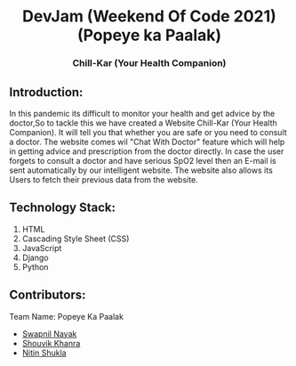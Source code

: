 <h1 align="center">DevJam (Weekend Of Code 2021) (Popeye ka Paalak)</h1>
<h3 align="center">Chill-Kar (Your Health Companion)</h3>

 ## Introduction:
  In this pandemic its difficult to monitor your health and get advice by the doctor,So to tackle this we have created a Website Chill-Kar (Your Health Companion).
  It will tell you that whether you are safe or you need to consult a doctor.
  The website comes wil "Chat With Doctor" feature which will help in getting advice and prescription from the doctor directly.
  In case the user forgets to consult a doctor and have serious SpO2 level then an E-mail is sent automatically by our intelligent website.
  The website also allows its Users to fetch their previous data from the website.
  
 ## Technology Stack:
  1) HTML
  2) Cascading Style Sheet (CSS)
  3) JavaScript
  4) Django
  5) Python
  
 ## Contributors:

Team Name: Popeye Ka Paalak

* [Swapnil Nayak](https://github.com/swapnilnyk10)
* [Shouvik Khanra](https://github.com/Shouvik11-b)
* [Nitin Shukla](https://github.com/nitin1207)

